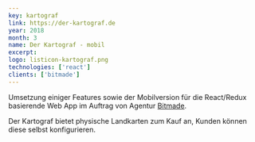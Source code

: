 ```yaml
---
key: kartograf
link: https://der-kartograf.de
year: 2018
month: 3
name: Der Kartograf - mobil
excerpt:
logo: listicon-kartograf.png
technologies: ['react']
clients: ['bitmade']
---
```


Umsetzung einiger Features sowie der Mobilversion für die React/Redux basierende Web App im Auftrag von Agentur <a href="https://bitmade.de/" target="_blank" rel="noopener noreferrer">Bitmade</a>.

Der Kartograf bietet physische Landkarten zum Kauf an, Kunden können diese selbst konfigurieren.
